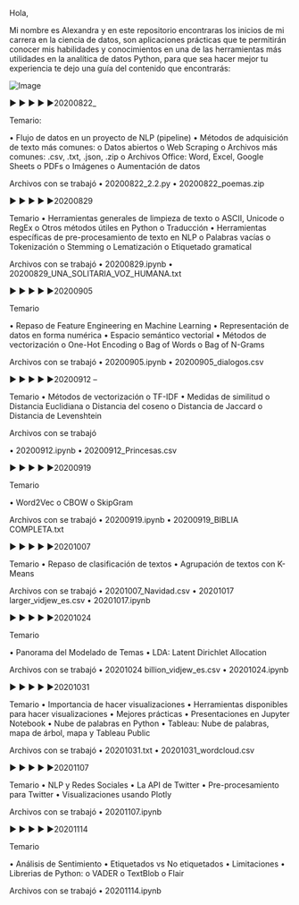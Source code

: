 Hola,



Mi nombre es Alexandra y en este repositorio encontraras los inicios de mi carrera en la ciencia de datos, son aplicaciones prácticas que te permitirán conocer mis habilidades y conocimientos en una de las herramientas más utilidades en la analítica de datos Python, para que sea hacer mejor tu experiencia te dejo una guía del contenido que encontrarás:

![Image](https://us.123rf.com/450wm/michaeljung/michaeljung1504/michaeljung150400342/38371546-cerca-retrato-de-joven-mujer-de-negocios-en-la-oficina-moderna.jpg?ver=6)

► ► ► ► ►20200822_

Temario:

•	Flujo de datos en un proyecto de NLP (pipeline)
•	Métodos de adquisición de texto más comunes:
o	Datos abiertos
o	Web Scraping
o	Archivos más comunes: .csv, .txt, .json, .zip
o	Archivos Office: Word, Excel, Google Sheets
o	PDFs
o	Imágenes
o	Aumentación de datos

Archivos con se trabajó
•	20200822_2.2.py
•	20200822_poemas.zip





► ► ► ► ►20200829 


 Temario
•	Herramientas generales de limpieza de texto
o	ASCII, Unicode
o	RegEx
o	Otros métodos útiles en Python
o	Traducción
•	Herramientas específicas de pre-procesamiento de texto en NLP
o	Palabras vacías
o	Tokenización
o	Stemming
o	Lematización
o	Etiquetado gramatical


Archivos con se trabajó
•	20200829.ipynb
•	20200829_UNA_SOLITARIA_VOZ_HUMANA.txt





► ► ► ► ►20200905 


Temario

•	Repaso de Feature Engineering en Machine Learning
•	Representación de datos en forma numérica
•	Espacio semántico vectorial
•	Métodos de vectorización
o	One-Hot Encoding
o	Bag of Words
o	Bag of N-Grams


Archivos con se trabajó
•	20200905.ipynb
•	20200905_dialogos.csv





► ► ► ► ►20200912 –


Temario
•	Métodos de vectorización
o	TF-IDF
•	Medidas de similitud
o	Distancia Euclidiana
o	Distancia del coseno
o	Distancia de Jaccard
o	Distancia de Levenshtein


Archivos con se trabajó

•	20200912.ipynb
•	20200912_Princesas.csv




► ► ► ► ►20200919 


Temario

•	Word2Vec
o	CBOW
o	SkipGram


Archivos con se trabajó
•	20200919.ipynb
•	20200919_BIBLIA COMPLETA.txt






► ► ► ► ►20201007


Temario
•	Repaso de clasificación de textos
•	Agrupación de textos con K-Means


Archivos con se trabajó
•	20201007_Navidad.csv
•	20201017 larger_vidjew_es.csv
•	20201017.ipynb




► ► ► ► ►20201024


 Temario


•	Panorama del Modelado de Temas
•	LDA: Latent Dirichlet Allocation


Archivos con se trabajó
•	20201024 billion_vidjew_es.csv
•	20201024.ipynb





► ► ► ► ►20201031


 Temario
•	Importancia de hacer visualizaciones
•	Herramientas disponibles para hacer visualizaciones
•	Mejores prácticas
•	Presentaciones en Jupyter Notebook
•	Nube de palabras en Python
•	Tableau: Nube de palabras, mapa de árbol, mapa y Tableau Public


Archivos con se trabajó
•	20201031.txt
•	20201031_wordcloud.csv





► ► ► ► ►20201107 


Temario
•	NLP y Redes Sociales
•	La API de Twitter
•	Pre-procesamiento para Twitter
•	Visualizaciones usando Plotly


Archivos con se trabajó
•	20201107.ipynb




► ► ► ► ►20201114 


Temario

•	Análisis de Sentimiento
•	Etiquetados vs No etiquetados
•	Limitaciones 
•	Librerias de Python:
o	VADER
o	TextBlob
o	Flair


Archivos con se trabajó
•	20201114.ipynb

